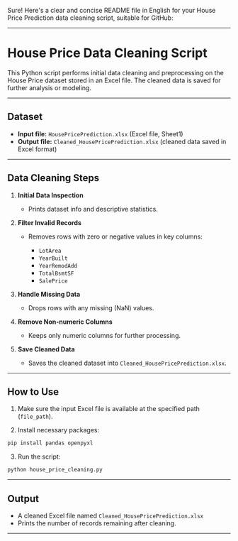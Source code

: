 Sure! Here's a clear and concise README file in English for your House Price Prediction data cleaning script, suitable for GitHub:

---

# House Price Data Cleaning Script

This Python script performs initial data cleaning and preprocessing on the House Price dataset stored in an Excel file. The cleaned data is saved for further analysis or modeling.

---

## Dataset

* **Input file:** `HousePricePrediction.xlsx` (Excel file, Sheet1)
* **Output file:** `Cleaned_HousePricePrediction.xlsx` (cleaned data saved in Excel format)

---

## Data Cleaning Steps

1. **Initial Data Inspection**

   * Prints dataset info and descriptive statistics.

2. **Filter Invalid Records**

   * Removes rows with zero or negative values in key columns:

     * `LotArea`
     * `YearBuilt`
     * `YearRemodAdd`
     * `TotalBsmtSF`
     * `SalePrice`

3. **Handle Missing Data**

   * Drops rows with any missing (NaN) values.

4. **Remove Non-numeric Columns**

   * Keeps only numeric columns for further processing.

5. **Save Cleaned Data**

   * Saves the cleaned dataset into `Cleaned_HousePricePrediction.xlsx`.

---

## How to Use

1. Make sure the input Excel file is available at the specified path (`file_path`).

2. Install necessary packages:

```bash
pip install pandas openpyxl
```

3. Run the script:

```bash
python house_price_cleaning.py
```

---

## Output

* A cleaned Excel file named `Cleaned_HousePricePrediction.xlsx`
* Prints the number of records remaining after cleaning.

---

